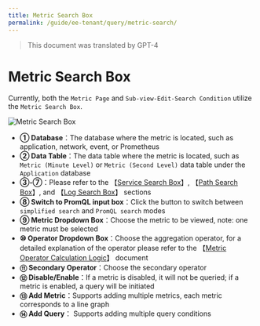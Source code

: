```yaml
---
title: Metric Search Box
permalink: /guide/ee-tenant/query/metric-search/
---
```


> This document was translated by GPT-4

# Metric Search Box

Currently, both the `Metric Page` and `Sub-view-Edit-Search Condition` utilize the `Metric Search Box`.

![Metric Search Box](https://yunshan-guangzhou.oss-cn-beijing.aliyuncs.com/pub/pic/20230921650c4f741fb51.png)

- **① Database**：The database where the metric is located, such as application, network, event, or Prometheus
- **② Data Table**：The data table where the metric is located, such as `Metric (Minute Level)` or `Metric (Second Level)` data table under the `Application` database
- **③-⑦**：Please refer to the 【[Service Search Box](./service-search/)】, 【[Path Search Box](./path-search/)】, and 【[Log Search Box](./log-search/)】 sections
- **⑧ Switch to PromQL input box**：Click the button to switch between `simplified search` and `PromQL search` modes
- **⑨ Metric Dropdown Box**：Choose the metric to be viewed, note: one metric must be selected
- **⑩ Operator Dropdown Box**：Choose the aggregation operator, for a detailed explanation of the operator please refer to the 【[Metric Operator Calculation Logic](../../../features/universal-map/metrics-and-operators/#%E8%81%9A%E5%90%88%E7%AE%97%E5%AD%90)】 document
- **⑪ Secondary Operator**：Choose the secondary operator
- **⑫ Disable/Enable**：If a metric is disabled, it will not be queried; if a metric is enabled, a query will be initiated
- **⑬ Add Metric**：Supports adding multiple metrics, each metric corresponds to a line graph
- **⑭ Add Query**： Supports adding multiple query conditions
